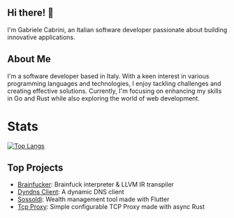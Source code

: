 ## Hi there! 👋

I'm Gabriele Cabrini, an Italian software developer passionate about building innovative applications. 

## About Me

I'm a software developer based in Italy. With a keen interest in various programming languages and technologies, I enjoy tackling challenges and creating effective solutions. Currently, I'm focusing on enhancing my skills in Go and Rust while also exploring the world of web development.

# Stats
[![Top Langs](https://github-readme-stats.vercel.app/api/top-langs/?username=gabrielecabrini&theme=transparent&hide_border=true)]()

## Top Projects

- [Brainfucker](https://github.com/gabrielecabrini/brainfucker): Brainfuck interpreter & LLVM IR transpiler
- [Dyndns Client](https://github.com/gabrielecabrini/dyndns-client): A dynamic DNS client
- [Sossoldi](https://github.com/gabrielecabrini/sossoldi): Wealth management tool made with Flutter
- [Tcp Proxy](https://github.com/gabrielecabrini/tcp-proxy): Simple configurable TCP Proxy made with async Rust
